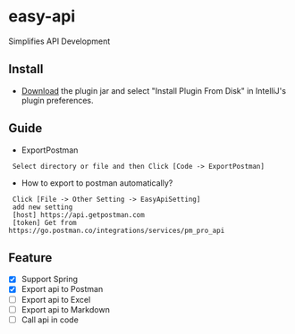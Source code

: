 # easy-api
Simplifies API Development

## Install

- [Download](https://github.com/tangcent/easy-api-plugins/raw/master/idea/easy-api.jar) the plugin jar and select "Install Plugin From Disk" in IntelliJ's plugin preferences.

## Guide

* ExportPostman
```textCode
 Select directory or file and then Click [Code -> ExportPostman]
```

* How to export to postman automatically?
 
```text
 Click [File -> Other Setting -> EasyApiSetting]
 add new setting
 [host] https://api.getpostman.com
 [token] Get from https://go.postman.co/integrations/services/pm_pro_api
```


## Feature
- [X] Support Spring
- [X] Export api to Postman
- [ ] Export api to Excel
- [ ] Export api to Markdown
- [ ] Call api in code
